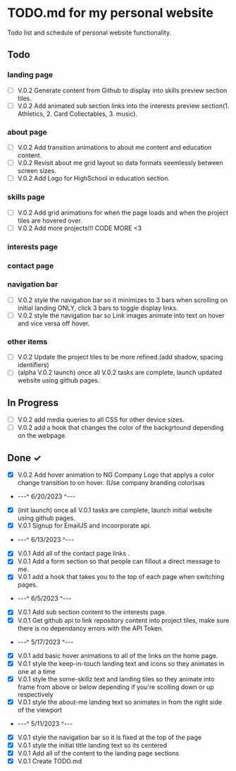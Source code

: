 # TODO.md for my personal website

Todo list and schedule of personal website functionality.

## Todo

### landing page

- [ ] V.0.2 Generate content from Github to display into skills preview section tiles.
- [ ] V.0.2 Add animated sub section links into the interests preview section(1. Athletics, 2. Card Collectables, 3. music).

### about page

- [ ] V.0.2 Add transition animations to about me content and education content.
- [ ] V.0.2 Revisit about me grid layout so data formats seemlessly between screen sizes.
- [ ] V.0.2 Add Logo for HighSchool in education section.

### skills page

- [ ] V.0.2 Add grid animations for when the page loads and when the project tiles are hovered over.
- [ ] V.0.2 Add more projects!!! CODE MORE <3

### interests page

### contact page

### navigation bar

- [ ] V.0.2 style the navigation bar so it minimizes to 3 bars when scrolling on initial landing ONLY, click 3 bars to toggle display links.
- [ ] V.0.2 style the navigation bar so Link images animate into text on hover and vice versa off hover.

### other items

- [ ] V.0.2 Update the project tiles to be more refined.(add shadow, spacing identifiers)
- [ ] (alpha V.0.2 launch) once all V.0.2 tasks are complete, launch updated website using github pages.

## In Progress

- [ ] V.0.2 add media queries to all CSS for other device sizes.
- [ ] V.0.2 add a hook that changes the color of the backgrtound depending on the webpage.

## Done ✓

- [x] V.0.2 Add hover animation to NG Company Logo that applys a color change transition to on hover. (Use company branding color)sas
- ---^ 6/20/2023 ^---
- [x] (init launch) once all V.0.1 tasks are complete, launch initial website using github pages.
- [x] V.0.1 Signup for EmailJS and incoorporate api.
- ---^ 6/13/2023 ^---
- [x] V.0.1 Add all of the contact page links .
- [x] V.0.1 Add a form section so that people can fillout a direct message to me.
- [x] V.0.1 add a hook that takes you to the top of each page when switching pages.
- ---^ 6/5/2023 ^---
- [x] V.0.1 Add sub section content to the interests page.
- [x] V.0.1 Get github api to link repository content into project tiles, make sure there is no dependancy errors with the API Token.
- ---^ 5/17/2023 ^---
- [x] V.0.1 add basic hover animations to all of the links on the home page.
- [x] V.0.1 style the keep-in-touch landing text and icons so they animates in one at a time
- [x] V.0.1 style the some-skillz text and landing tiles so they animate into frame from above or below depending if you're scolling down or up respectively
- [x] V.0.1 style the about-me landing text so animates in from the right side of the viewport
- ---^ 5/11/2023 ^---
- [x] V.0.1 style the navigation bar so it is fixed at the top of the page
- [x] V.0.1 style the initial title landing text so its centered
- [x] V.0.1 Add all of the content to the landing page sections
- [x] V.0.1 Create TODO.md
